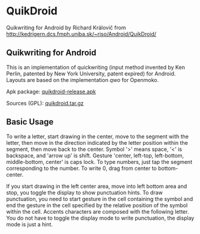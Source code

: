 # QuikDroid
Quikwriting for Android by Richard Královič from http://kedrigern.dcs.fmph.uniba.sk/~riso/Android/QuikDroid/

## Quikwriting for Android
This is an implementation of quickwriting (input method invented by Ken Perlin, patented by New York University, patent expired) for Android. Layouts are based on the implementation *qwo* for Openmoko.

Apk package: [quikdroid-release.apk](http://kedrigern.dcs.fmph.uniba.sk/~riso/Android/QuikDroid/quikdroid-release.apk)

Sources (GPL): [quikdroid.tar.gz](http://kedrigern.dcs.fmph.uniba.sk/~riso/Android/QuikDroid/quikdroid.tar.gz)

## Basic Usage
To write a letter, start drawing in the center, move to the segment with the letter, then move in the direction indicated by the letter position within the segment, then move back to the center. Symbol '>' means space, '<' is backspace, and 'arrow up' is shift. Gesture 'center, left-top, left-bottom, middle-bottom, center' is caps lock.
To type numbers, just tap the segment corresponding to the number. To write 0, drag from center to bottom-center.

If you start drawing in the left center area, move into left bottom area and stop, you toggle the display to show punctuation hints. To draw punctuation, you need to start gesture in the cell containing the symbol and end the gesture in the cell specified by the relative position of the symbol within the cell. Accents characters are composed with the following letter. You do not have to toggle the display mode to write punctuation, the display mode is just a hint.
